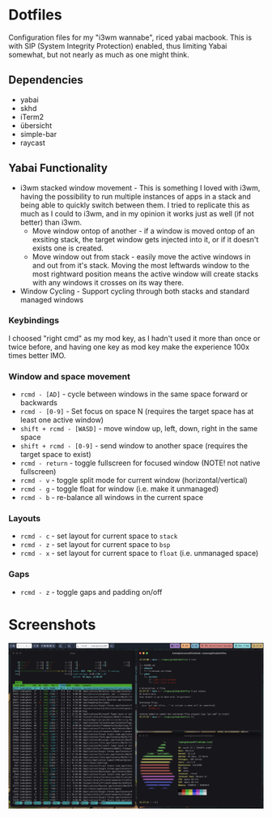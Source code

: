 # Dotfiles
Configuration files for my "i3wm wannabe", riced yabai macbook. This is with SIP (System Integrity Protection) enabled, thus limiting Yabai somewhat, but not nearly as much as one might think.

## Dependencies
* yabai
* skhd
* iTerm2
* übersicht
* simple-bar
* raycast

## Yabai Functionality
* i3wm stacked window movement - This is something I loved with i3wm, having the possibility to run multiple instances of apps in a stack and being able to quickly switch between them. I tried to replicate this as much as I could to i3wm, and in my opinion it works just as well (if not better) than i3wm.
  * Move window ontop of another - if a window is moved ontop of an exsiting stack, the target window gets injected into it, or if it doesn't exists one is created.
  * Move window out from stack - easily move the active windows in and out from it's stack. Moving the most leftwards window to the most rightward position means the active window will create stacks with any windows it crosses on its way there.
* Window Cycling - Support cycling through both stacks and standard managed windows

### Keybindings
I choosed "right cmd" as my mod key, as I hadn't used it more than once or twice before, and having one key as mod key make the experience 100x times better IMO.

### Window and space movement
* `rcmd - [AD]` - cycle between windows in the same space forward or backwards
* `rcmd - [0-9]` - Set focus on space N (requires the target space has at least one active window)
* `shift + rcmd - [WASD]` - move window up, left, down, right in the same space
* `shift + rcmd - [0-9]` - send window to another space (requires the target space to exist)
* `rcmd - return` - toggle fullscreen for focused window (NOTE! not native fullscreen)
* `rcmd - v` - toggle split mode for current window (horizontal/vertical)
* `rcmd - g` - toggle float for window (i.e. make it unmanaged)
* `rcmd - b` - re-balance all windows in the current space

### Layouts
* `rcmd - c` - set layout for current space to `stack`
* `rcmd - z` - set layout for current space to `bsp`
* `rcmd - x` - set layout for current space to `float` (i.e. unmanaged space)
  
### Gaps
* `rcmd - z` - toggle gaps and padding on/off

# Screenshots
![Alt text](images/rice.png "Riced MacBook")